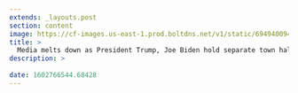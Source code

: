 ```yaml
--- 
extends: _layouts.post 
section: content 
image: https://cf-images.us-east-1.prod.boltdns.net/v1/static/694940094001/62bcd3ae-e38e-4222-8fcb-d70d5811c429/8757c81a-9ee8-459b-a453-b8332b537865/1280x720/match/image.jpg 
title: > 
  Media melts down as President Trump, Joe Biden hold separate town hall events 
description: > 
   
date: 1602766544.68428 
--- 
```


